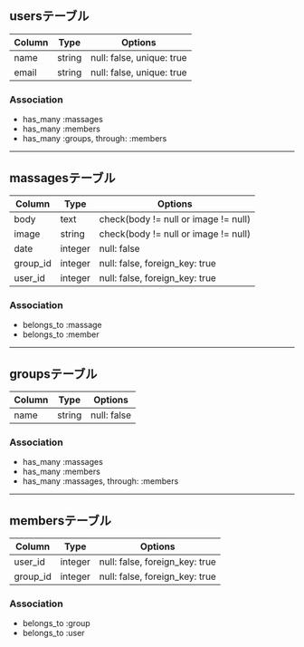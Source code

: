 ## usersテーブル

|Column|Type|Options|
|------|----|-------|
|name|string|null: false, unique: true|
|email|string|null: false, unique: true|

### Association
- has_many :massages
- has_many :members
- has_many :groups, through: :members

***

## massagesテーブル

|Column|Type|Options|
|------|----|-------|
|body|text|check(body != null or image != null)|
|image|string|check(body != null or image != null)|
|date|integer|null: false|
|group_id|integer|null: false, foreign_key: true|
|user_id|integer|null: false, foreign_key: true|

### Association
- belongs_to :massage
- belongs_to :member

***

## groupsテーブル

|Column|Type|Options|
|------|----|-------|
|name|string|null: false|

### Association
- has_many :massages
- has_many :members
- has_many :massages, through: :members

***

## membersテーブル

|Column|Type|Options|
|------|----|-------|
|user_id|integer|null: false, foreign_key: true|
|group_id|integer|null: false, foreign_key: true|

### Association
- belongs_to :group
- belongs_to :user

